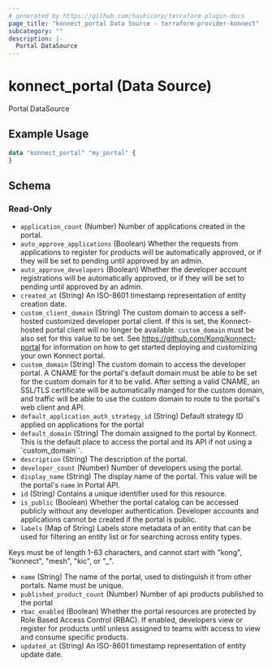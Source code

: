 ```yaml
---
# generated by https://github.com/hashicorp/terraform-plugin-docs
page_title: "konnect_portal Data Source - terraform-provider-konnect"
subcategory: ""
description: |-
  Portal DataSource
---
```


# konnect_portal (Data Source)

Portal DataSource

## Example Usage

```terraform
data "konnect_portal" "my_portal" {
}
```

<!-- schema generated by tfplugindocs -->
## Schema

### Read-Only

- `application_count` (Number) Number of applications created in the portal.
- `auto_approve_applications` (Boolean) Whether the requests from applications to register for products will be automatically approved, or if they will be set to pending until approved by an admin.
- `auto_approve_developers` (Boolean) Whether the developer account registrations will be automatically approved, or if they will be set to pending until approved by an admin.
- `created_at` (String) An ISO-8601 timestamp representation of entity creation date.
- `custom_client_domain` (String) The custom domain to access a self-hosted customized developer portal client. If this is set, the Konnect-hosted portal client will no longer be available. `custom_domain` must be also set for this value to be set. See https://github.com/Kong/konnect-portal for information on how to get started deploying and customizing your own Konnect portal.
- `custom_domain` (String) The custom domain to access the developer portal. A CNAME for the portal's default domain must be able to be set for the custom domain for it to be valid. After setting a valid CNAME, an SSL/TLS certificate will be automatically manged for the custom domain, and traffic will be able to use the custom domain to route to the portal's web client and API.
- `default_application_auth_strategy_id` (String) Default strategy ID applied on applications for the portal
- `default_domain` (String) The domain assigned to the portal by Konnect. This is the default place to access the portal and its API if not using a `custom_domain``.
- `description` (String) The description of the portal.
- `developer_count` (Number) Number of developers using the portal.
- `display_name` (String) The display name of the portal. This value will be the portal's `name` in Portal API.
- `id` (String) Contains a unique identifier used for this resource.
- `is_public` (Boolean) Whether the portal catalog can be accessed publicly without any developer authentication. Developer accounts and applications cannot be created if the portal is public.
- `labels` (Map of String) Labels store metadata of an entity that can be used for filtering an entity list or for searching across entity types. 

Keys must be of length 1-63 characters, and cannot start with "kong", "konnect", "mesh", "kic", or "_".
- `name` (String) The name of the portal, used to distinguish it from other portals. Name must be unique.
- `published_product_count` (Number) Number of api products published to the portal
- `rbac_enabled` (Boolean) Whether the portal resources are protected by Role Based Access Control (RBAC). If enabled, developers view or register for products until unless assigned to teams with access to view and consume specific products.
- `updated_at` (String) An ISO-8601 timestamp representation of entity update date.
